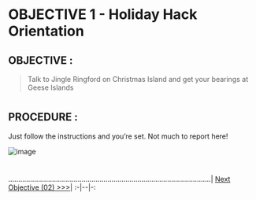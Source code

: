 # OBJECTIVE 1 - Holiday Hack Orientation #

## OBJECTIVE : ##
>Talk to Jingle Ringford on Christmas Island and get your bearings at Geese Islands
#  
## PROCEDURE : ##

Just follow the instructions and you’re set.  Not much to report here!

![image](https://github.com/user-attachments/assets/60157cda-d3b2-459b-9627-5d73a308b4e5)

#
......................................................................................................| [Next Objective (02) >>>](OBJECTIVE%2002%20-%20Elf%20Connect.md)|
:-|--|-:
